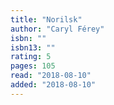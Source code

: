 ```yaml
---
title: "Norilsk"
author: "Caryl Férey"
isbn: ""
isbn13: ""
rating: 5
pages: 105
read: "2018-08-10"
added: "2018-08-10"
---
```


